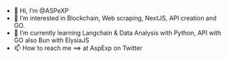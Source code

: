 - 👋 Hi, I’m @ASPeXP
- 👀 I’m interested in Blockchain, Web scraping, NextJS, API creation and GO.
- 🌱 I’m currently learning Langchain & Data Analysis with Python, API with GO also Bun with ElysiaJS
- 📫 How to reach me ==> at AspExp on Twitter

<!---
ASPeXP/ASPeXP is a ✨ special ✨ repository because its `README.md` (this file) appears on your GitHub profile.
You can click the Preview link to take a look at your changes.
--->
